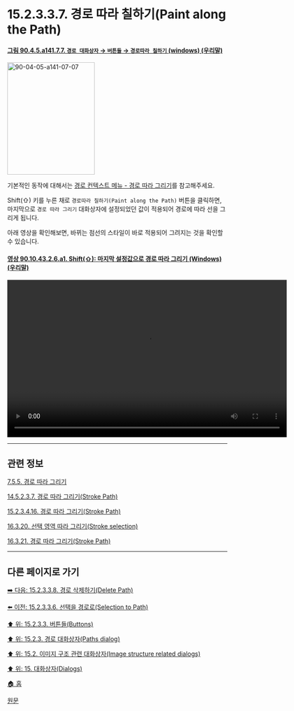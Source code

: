 # 15.2.3.3.7. 경로 따라 칠하기(Paint along the Path)

<a id="90-04-05-a141-07-07"></a>

#### [그림 90.4.5.a141.7.7. `경로 대화상자` → `버튼들` → `경로따라 칠하기` (windows) (우리말)](./90-04-0005-paths.md#90-04-05-a141-07-07)
<img width="200" height="257" alt="90-04-05-a141-07-07" src="https://github.com/wonder13662/gimp/assets/15767104/a52ff0f9-dc3c-47df-b044-fb3c1dba2a8f" />

기본적인 동작에 대해서는 [경로 컨텍스트 메뉴 - 경로 따라 그리기](./15-02-03-04-16-stroke_path.md)를 참고해주세요.

Shift(⇧) 키를 누른 채로 `경로따라 칠하기(Paint along the Path)` 버튼을 클릭하면, 마지막으로 `경로 따라 그리기` 대화상자에 설정되었던 값이 적용되어 경로에 따라 선을 그리게 됩니다.

아래 영상을 확인해보면, 바뀌는 점선의 스타일이 바로 적용되어 그려지는 것을 확인할 수 있습니다.

<a id="90-10-43-02-06-a1"></a>

#### [영상 90.10.43.2.6.a1. Shift(⇧): 마지막 설정값으로 경로 따라 그리기 (Windows) (우리말)](./90-10-43-02-06-paint_along_the_path_with_last_used_values.md#90-10-43-02-06-a1)
<video controls="controls" width="640" height="360" src="https://github.com/wonder13662/gimp/assets/15767104/5cee7f70-f306-4624-a3bc-15a7b78370f7"></video>

***

## 관련 정보

[7.5.5. 경로 따라 그리기](./07-05-05-stroking-a-path.md)

[14.5.2.3.7. 경로 따라 그리기(Stroke Path)](./14-05-02-03-07-stroke_path.md)

[15.2.3.4.16. 경로 따라 그리기(Stroke Path)](./15-02-03-04-16-stroke_path.md)

[16.3.20. 선택 영역 따라 그리기(Stroke selection)](./16-03-20-stroke-selection.md)

[16.3.21. 경로 따라 그리기(Stroke Path)](./16-03-21-stroke-path.md)

***

## 다른 페이지로 가기

[➡️ 다음: 15.2.3.3.8. 경로 삭제하기(Delete Path)](./15-02-03-03-08-delete_path.md)

[⬅️ 이전: 15.2.3.3.6. 선택을 경로로(Selection to Path)](./15-02-03-03-06-selection_to_path.md)

[⬆️ 위: 15.2.3.3. 버튼들(Buttons)](./15-02-03-03-00-buttons.md)

[⬆️ 위: 15.2.3. 경로 대화상자(Paths dialog)](./15-02-03-00-paths-dialog.md)

[⬆️ 위: 15.2. 이미지 구조 관련 대화상자(Image structure related dialogs)](./15-02-00-image-structure-related-dialogs.md)

[⬆️ 위: 15. 대화상자(Dialogs)](./15-00-dialogs.md)

[🏠 홈](./00-home.md)

[원문](https://docs.gimp.org/2.10/ko/gimp-path-dialog.html#gimp-path-dialog-buttons)